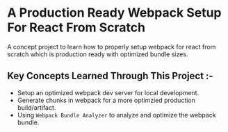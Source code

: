 # A Production Ready Webpack Setup For React From Scratch
A concept project to learn how to properly setup webpack for react from scratch which is production ready with optimized bundle sizes.

## Key Concepts Learned Through This Project :-
- Setup an optimized webpack dev server for local development.
- Generate chunks in webpack for a more optimzied production build/artifact.
- Using `Webpack Bundle Analyzer` to analyze and optimize the webpack bundle.
